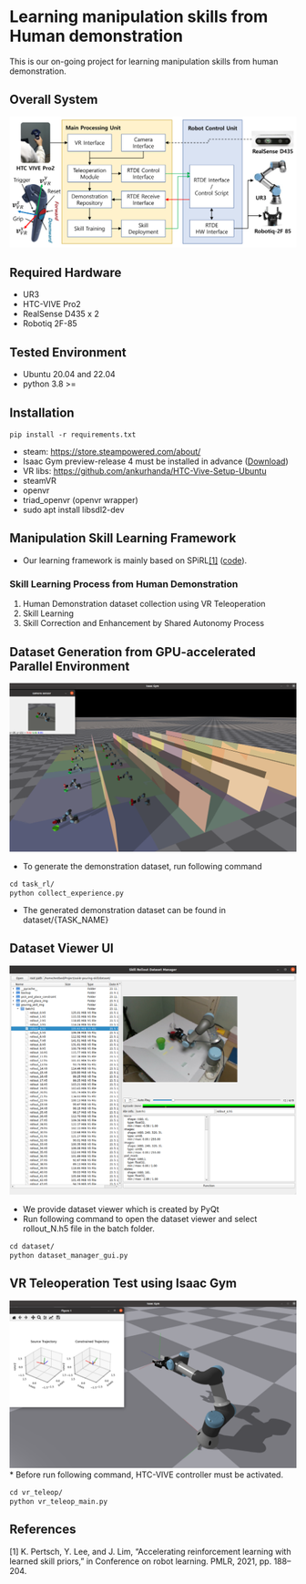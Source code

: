 # Learning manipulation skills from Human demonstration
This is our on-going project for learning manipulation skills from human demonstration.

## Overall System
<img src="./assets/imgs/system.png"/>

## Required Hardware
* UR3
* HTC-VIVE Pro2
* RealSense D435 x 2
* Robotiq 2F-85

## Tested Environment
* Ubuntu 20.04 and 22.04
* python 3.8 >=

## Installation
```commandline
pip install -r requirements.txt
```

* steam: https://store.steampowered.com/about/
* Isaac Gym preview-release 4 must be installed in advance ([Download](https://developer.nvidia.com/isaac-gym))
* VR libs: https://github.com/ankurhanda/HTC-Vive-Setup-Ubuntu
* steamVR
* openvr
* triad_openvr (openvr wrapper)
* sudo apt install libsdl2-dev


## Manipulation Skill Learning Framework
* Our learning framework is mainly based on SPiRL[[1]](#1) ([code](https://github.com/clvrai/spirl)).
### Skill Learning Process from Human Demonstration
1) Human Demonstration dataset collection using VR Teleoperation
2) Skill Learning
3) Skill Correction and Enhancement by Shared Autonomy Process

## Dataset Generation from GPU-accelerated Parallel Environment
<img src="./assets/imgs/parallel_env_dataset_gen.png">

* To generate the demonstration dataset, run following command
```commandline
cd task_rl/
python collect_experience.py
```
* The generated demonstration dataset can be found in dataset/{TASK_NAME}

## Dataset Viewer UI
<img src="./assets/imgs/dataset_viewer_ui.png">

* We provide dataset viewer which is created by PyQt
* Run following command to open the dataset viewer and select rollout_N.h5 file in the batch folder.

```commandline
cd dataset/
python dataset_manager_gui.py 
```

## VR Teleoperation Test using Isaac Gym
<img src="./assets/imgs/vr_teleop_isaacgym.png">
* Before run following command, HTC-VIVE controller must be activated.

```commandline
cd vr_teleop/
python vr_teleop_main.py
```

## References
<a id="1">[1]</a> 
K. Pertsch, Y. Lee, and J. Lim, “Accelerating reinforcement learning
with learned skill priors,” in Conference on robot learning. PMLR,
2021, pp. 188–204.